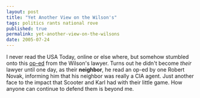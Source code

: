 ```yaml
---
layout: post
title: "Yet Another View on the Wilson's"
tags: politics rants national rove
published: true
permalink: yet-another-view-on-the-wilsons
date: 2005-07-24
---
```


I never read the USA Today, online or else where, but somehow stumbled onto this <a href="http://www.usatoday.com/news/opinion/editorials/2005-07-24-wilson-neighbor_x.htm">op-ed</a> from the Wilson's lawyer.  Turns out he didn't become <em>their</em> lawyer until one day, as their <strong>neighbor</strong>, he read an op-ed by one Robert Novak, informing him that his neighbor was really a CIA agent.
Just another face to the impact that Scooter and Karl had with their little game.  How anyone can continue to defend them is beyond me.
